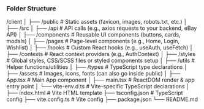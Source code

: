 ### Folder Structure

/client
│
├── /public # Static assets (favicon, images, robots.txt, etc.)
│
├── /src
│ ├── /api # API calls (e.g., axios requests to your backend, eBay API)
│ ├── /components # Reusable UI components (buttons, cards, modals)
│ ├── /pages # Page-level components (e.g., Home, Login, Wishlist)
│ ├── /hooks # Custom React hooks (e.g., useAuth, useFetch)
│ ├── /contexts # React context providers (e.g., AuthContext)
│ ├── /styles # Global styles, CSS/SCSS files or styled components setup
│ ├── /utils # Helper functions/utilities
│ ├── /types # TypeScript type declarations
│ ├── /assets # Images, icons, fonts (can also go inside public)
│ ├── App.tsx # Main App component
│ ├── main.tsx # ReactDOM render & app entry point
│ └── vite-env.d.ts # Vite-specific TypeScript declarations
│
├── index.html # Vite HTML template
├── tsconfig.json # TypeScript config
├── vite.config.ts # Vite config
├── package.json
└── README.md
